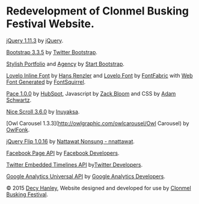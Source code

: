 # Redevelopment of Clonmel Busking Festival Website.

[jQuery 1.11.3](https://jquery.com/download/) by [jQuery](https://jquery.com/).

[Bootstrap 3.3.5](http://getbootstrap.com/getting-started/#download) by [Twitter Bootstrap](http://getbootstrap.com/).

[Stylish Portfolio](http://startbootstrap.com/template-overviews/stylish-portfolio/) and [Agency](http://startbootstrap.com/template-overviews/agency/) by [Start Bootstrap](http://startbootstrap.com/).

[Lovelo Inline Font](https://www.behance.net/gallery/6787299/Lovelo-Inline-Font) by [Hans Renzler](https://www.behance.net/renzler) and [Lovelo Font](http://fontfabric.com/lovelo-font/) by [FontFabric](http://www.fontfabric.com/) with [Web Font Generated](http://www.fontsquirrel.com/tools/webfont-generator) by [FontSquirrel](http://www.fontsquirrel.com/).

[Pace 1.0.0](http://github.hubspot.com/pace/docs/welcome/) by [HubSpot](https://github.com/HubSpot), Javascript by [Zack Bloom](https://github.com/zackbloom) and CSS by [Adam Schwartz](https://github.com/adamschwartz).

[Nice Scroll 3.6.0](http://nicescroll.areaaperta.com/) by [Inuyaksa](https://github.com/inuyaksa/jquery.nicescroll).

[Owl Carousel 1.3.3](http://owlgraphic.com/owlcarousel/Owl Carousel) by [OwlFonk](https://github.com/OwlFonk/OwlCarousel).

[jQuery Flip 1.0.16](http://nnattawat.github.io/flip/) by [Nattawat Nonsung - nnattawat](https://github.com/nnattawat).

[Facebook Page API](https://developers.facebook.com/docs/plugins/page-plugin/) by [Facebook Developers](https://developers.facebook.com/).

[Twitter Embedded Timelines API](https://dev.twitter.com/web/embedded-timelines) by[Twitter Developers](https://dev.twitter.com/).

[Google Analytics Universal API](https://developers.google.com/analytics/devguides/collection/analyticsjs/) by [Google Analytics Developers](https://developers.google.com/analytics/?hl=en).

© 2015 [Decy Hanley](http://decyhanley.github.io/), Website designed and developed for use by [Clonmel Busking Festival](http://www.clonmelbuskingfestival.com/).
